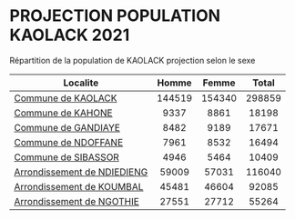 # PROJECTION POPULATION KAOLACK 2021
	
Répartition de la population de KAOLACK projection selon le sexe
	
| Localite  | Homme | Femme | Total |
| --------- |:-----:|:-----:|:-----:|
| [Commune de KAOLACK](KAOLACK) | 144519 | 154340 | 298859 |
| [Commune de KAHONE](KAHONE) | 9337 | 8861 | 18198 |
| [Commune de GANDIAYE](GANDIAYE) | 8482 | 9189 | 17671 |
| [Commune de NDOFFANE](NDOFFANE) | 7961 | 8532 | 16494 |
| [Commune de SIBASSOR](SIBASSOR) | 4946 | 5464 | 10409 |
| [Arrondissement de NDIEDIENG](NDIEDIENG) | 59009 | 57031 | 116040 |
| [Arrondissement de KOUMBAL](KOUMBAL) | 45481 | 46604 | 92085 |
| [Arrondissement de NGOTHIE](NGOTHIE) | 27551 | 27712 | 55264 |
